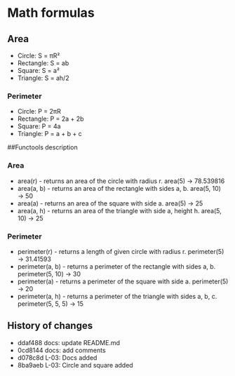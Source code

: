 # Math formulas
## Area
- Circle: S = πR²
- Rectangle: S = ab
- Square: S = a²
- Triangle: S = ah/2

### Perimeter
- Circle: P = 2πR
- Rectangle: P = 2a + 2b
- Square: P = 4a
- Triangle: P = a + b + c

##Functools description
### Area
- area(r) - returns an area of the circle with radius r.
    area(5) → 78.539816
- area(a, b) - returns an area of the rectangle with sides a, b.
    area(5, 10) → 50
- area(a) - returns an area of the square with side a.
    area(5) → 25
- area(a, h) - returns an area of the triangle with side a, height h.
    area(5, 10) → 25

### Perimeter
- perimeter(r) - returns a length of given circle with radius r. 
    perimeter(5) → 31.41593
- perimeter(a, b) - returns a perimeter of the rectangle with sides a, b.
    perimeter(5, 10) → 30
- perimeter(a) - returns a perimeter of the square with side a.
    perimeter(5) → 20
- perimeter(a, h) - returns a perimeter of the triangle with sides a, b, c.
    perimeter(5, 5, 5) → 15

## History of changes
- ddaf488 docs: update README.md
- 0cd8144 docs: add comments
- d078c8d L-03: Docs added
- 8ba9aeb L-03: Circle and square added
